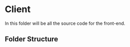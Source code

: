 # Client

In this folder will be all the source code for the front-end. <br />


## Folder Structure

